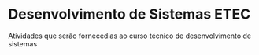 # Desenvolvimento de Sistemas ETEC
 Atividades que serão fornecedias ao curso técnico de desenvolvimento de sistemas 
